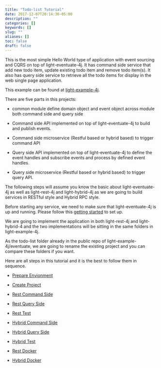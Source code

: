 ```yaml
---
title: "Todo-list Tutorial"
date: 2017-12-07T20:14:36-05:00
description: ""
categories: []
keywords: []
slug: ""
aliases: []
toc: false
draft: false
---
```



This is the most simple Hello World type of application with event sourcing
and CQRS on top of light-eventuate-4j. It has command side service that add
new todo item, update existing todo item and remove todo item(s). It also
has query side service to retrieve all the todo items for display in the web
single page application. 

This example can be found at [light-example-4j][]. 

There are five parts in this projects:

* common module define domain object and event object across module both command side and query side

* Command side API implemented on top of light-eventuate-4j to build and publish events.

* Command side microservice (Restful based or hybrid based) to trigger command API

* Query side API implemented on top of light-eventuate-4j to define the event handles and subscribe events and process by defined event handles.

* Query side microservice (Restful based or hybrid based) to trigger query API.


The following steps will assume you know the basic about light-eventuate-4j
as well as light-rest-4j and light-hybrid-4j as we are going to build services
in RESTful style and Hybrid RPC style. 

Before starting any service, we need to make sure that light-eventuate-4j is
up and running. Please follow this [getting started][] to set up.


We are going to implement the application in both light-rest-4j and light-hybrid-4
and the two implementations will be sitting in the same folders in light-example-4j. 

As the todo-list folder already in the public repo of light-example-4j/eventuate, we 
are going to rename the existing project and you can compare these folders if you want.

Here are all steps in this tutorial and it is the best to follow them in sequence.

* [Prepare Envionment][]

* [Create Project][]

* [Rest Command Side][]

* [Rest Query Side][]

* [Rest Test][]

* [Hybrid Command Side][]

* [Hybrid Query Side][]

* [Hybrid Test][]

* [Rest Docker][]

* [Hybrid Docker]

[getting started]: /tutorial/eventuate/getting-started/
[Prepare Envionment]: /tutorial/eventuate/todo-list/prepare/
[Create Project]: /tutorial/eventuate/todo-list/project/
[Rest Command Side]: /tutorial/eventuate/todo-list/rest-command/
[Rest Query Side]: /tutorial/eventuate/todo-list/rest-query/
[Rest Test]: /tutorial/eventuate/todo-list/rest-test/
[Hybrid Command Side]: /tutorial/eventuate/todo-list/hybrid-command/
[Hybrid Query Side]: /tutorial/eventuate/todo-list/hybrid-query/
[Hybrid Test]: /tutorial/eventuate/todo-list/hybrid-test/
[Rest Docker]: /tutorial/eventuate/todo-list/rest-docker/
[Hybrid Docker]: /tutorial/eventuate-4j/todol-list/hybrid-docker/
[light-example-4j]: https://github.com/networknt/light-example-4j/tree/master/eventuate/todo-list


